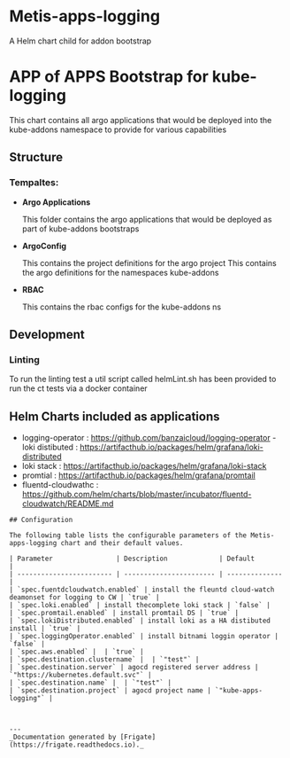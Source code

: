 
Metis-apps-logging
===========

A Helm chart child for addon bootstrap

# APP of APPS Bootstrap for kube-logging

This chart contains all argo applications that would be deployed into the kube-addons namespace to provide for various
capabilities

## Structure

### **Tempaltes:**


- **Argo Applications**

    This folder contains the argo applications that would be deployed as part of kube-addons bootstraps

- **ArgoConfig**

    This contains the project definitions  for the argo project
    This  contains the argo definitions for the namespaces kube-addons

- **RBAC**

    This contains the rbac configs for the kube-addons ns

## Development
### Linting
To run the linting test a util script called helmLint.sh has been provided to run the ct tests via a docker container

## Helm Charts included as applications
 - logging-operator   : https://github.com/banzaicloud/logging-operator
 -loki distibuted  : https://artifacthub.io/packages/helm/grafana/loki-distributed
- loki stack  : https://artifacthub.io/packages/helm/grafana/loki-stack
- promtial  : https://artifacthub.io/packages/helm/grafana/promtail
- fluentd-cloudwathc : https://github.com/helm/charts/blob/master/incubator/fluentd-cloudwatch/README.md


```
## Configuration

The following table lists the configurable parameters of the Metis-apps-logging chart and their default values.

| Parameter                | Description             | Default        |
| ------------------------ | ----------------------- | -------------- |
| `spec.fuentdcloudwatch.enabled` | install the fleuntd cloud-watch deamonset for logging to CW | `true` |
| `spec.loki.enabled` | install thecomplete loki stack | `false` |
| `spec.promtail.enabled` | install promtail DS | `true` |
| `spec.lokiDistributed.enabled` | install loki as a HA distibuted install | `true` |
| `spec.loggingOperator.enabled` | install bitnami loggin operator | `false` |
| `spec.aws.enabled` |  | `true` |
| `spec.destination.clustername` |  | `"test"` |
| `spec.destination.server` | agocd registered server address | `"https://kubernetes.default.svc"` |
| `spec.destination.name` |  | `"test"` |
| `spec.destination.project` | agocd project name | `"kube-apps-logging"` |



---
_Documentation generated by [Frigate](https://frigate.readthedocs.io)._

